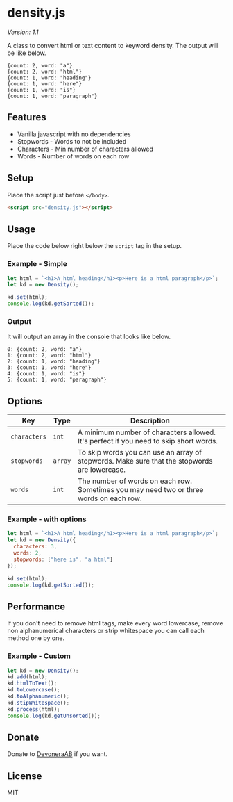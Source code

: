 # density.js

*Version: 1.1*

A class to convert html or text content to keyword density. The output will be like below.

```text
{count: 2, word: "a"}
{count: 2, word: "html"}
{count: 1, word: "heading"}
{count: 1, word: "here"}
{count: 1, word: "is"}
{count: 1, word: "paragraph"}
```

## Features

- Vanilla javascript with no dependencies
- Stopwords - Words to not be included
- Characters - Min number of characters allowed
- Words - Number of words on each row

## Setup

Place the script just before `</body>`.

```html
<script src="density.js"></script>
```

## Usage

Place the code below right below the `script` tag in the setup.

### Example - Simple

```js
let html = `<h1>A html heading</h1><p>Here is a html paragraph</p>`;
let kd = new Density();

kd.set(html);
console.log(kd.getSorted());
```

### Output

It will output an array in the console that looks like below.

```text
0: {count: 2, word: "a"}
1: {count: 2, word: "html"}
2: {count: 1, word: "heading"}
3: {count: 1, word: "here"}
4: {count: 1, word: "is"}
5: {count: 1, word: "paragraph"}
```

## Options

| Key          | Type   | Description |
| ------------ | ------- | ----------- |
| `characters` | `int`   | A minimum number of characters allowed. It's perfect if you need to skip short words. |
| `stopwords`  | `array` | To skip words you can use an array of stopwords. Make sure that the stopwords are lowercase. |
| `words`      | `int`   | The number of words on each row. Sometimes you may need two or three words on each row. |

### Example - with options

```js
let html = `<h1>A html heading</h1><p>Here is a html paragraph</p>`;
let kd = new Density({
  characters: 3,
  words: 2,
  stopwords: ["here is", "a html"]
});

kd.set(html);
console.log(kd.getSorted());
```

## Performance

If you don't need to remove html tags, make every word lowercase, remove non alphanumerical characters or strip whitespace you can call each method one by one.

### Example - Custom

```js
let kd = new Density();
kd.add(html);
kd.htmlToText();
kd.toLowercase();
kd.toAlphanumeric();
kd.stipWhitespace();
kd.process(html);
console.log(kd.getUnsorted());
```

## Donate

Donate to [DevoneraAB](https://www.paypal.me/DevoneraAB) if you want.

## License

MIT